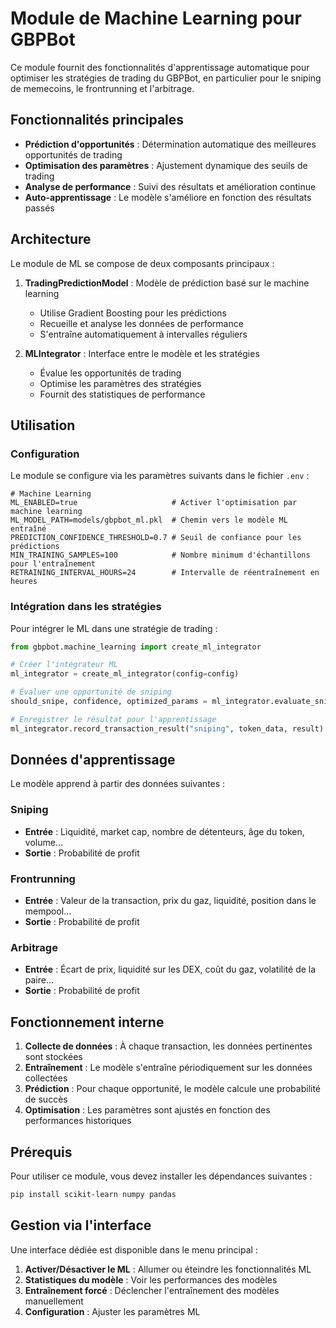 # Module de Machine Learning pour GBPBot

Ce module fournit des fonctionnalités d'apprentissage automatique pour optimiser les stratégies de trading du GBPBot, en particulier pour le sniping de memecoins, le frontrunning et l'arbitrage.

## Fonctionnalités principales

- **Prédiction d'opportunités** : Détermination automatique des meilleures opportunités de trading
- **Optimisation des paramètres** : Ajustement dynamique des seuils de trading
- **Analyse de performance** : Suivi des résultats et amélioration continue
- **Auto-apprentissage** : Le modèle s'améliore en fonction des résultats passés

## Architecture

Le module de ML se compose de deux composants principaux :

1. **TradingPredictionModel** : Modèle de prédiction basé sur le machine learning
   - Utilise Gradient Boosting pour les prédictions
   - Recueille et analyse les données de performance
   - S'entraîne automatiquement à intervalles réguliers

2. **MLIntegrator** : Interface entre le modèle et les stratégies
   - Évalue les opportunités de trading
   - Optimise les paramètres des stratégies
   - Fournit des statistiques de performance

## Utilisation

### Configuration

Le module se configure via les paramètres suivants dans le fichier `.env` :

```
# Machine Learning
ML_ENABLED=true                     # Activer l'optimisation par machine learning
ML_MODEL_PATH=models/gbpbot_ml.pkl  # Chemin vers le modèle ML entraîné
PREDICTION_CONFIDENCE_THRESHOLD=0.7 # Seuil de confiance pour les prédictions
MIN_TRAINING_SAMPLES=100            # Nombre minimum d'échantillons pour l'entraînement
RETRAINING_INTERVAL_HOURS=24        # Intervalle de réentraînement en heures
```

### Intégration dans les stratégies

Pour intégrer le ML dans une stratégie de trading :

```python
from gbpbot.machine_learning import create_ml_integrator

# Créer l'intégrateur ML
ml_integrator = create_ml_integrator(config=config)

# Évaluer une opportunité de sniping
should_snipe, confidence, optimized_params = ml_integrator.evaluate_sniping_opportunity(token_data)

# Enregistrer le résultat pour l'apprentissage
ml_integrator.record_transaction_result("sniping", token_data, result)
```

## Données d'apprentissage

Le modèle apprend à partir des données suivantes :

### Sniping
- **Entrée** : Liquidité, market cap, nombre de détenteurs, âge du token, volume...
- **Sortie** : Probabilité de profit

### Frontrunning
- **Entrée** : Valeur de la transaction, prix du gaz, liquidité, position dans le mempool...
- **Sortie** : Probabilité de profit

### Arbitrage
- **Entrée** : Écart de prix, liquidité sur les DEX, coût du gaz, volatilité de la paire...
- **Sortie** : Probabilité de profit

## Fonctionnement interne

1. **Collecte de données** : À chaque transaction, les données pertinentes sont stockées
2. **Entraînement** : Le modèle s'entraîne périodiquement sur les données collectées
3. **Prédiction** : Pour chaque opportunité, le modèle calcule une probabilité de succès
4. **Optimisation** : Les paramètres sont ajustés en fonction des performances historiques

## Prérequis

Pour utiliser ce module, vous devez installer les dépendances suivantes :

```bash
pip install scikit-learn numpy pandas
```

## Gestion via l'interface

Une interface dédiée est disponible dans le menu principal :

1. **Activer/Désactiver le ML** : Allumer ou éteindre les fonctionnalités ML
2. **Statistiques du modèle** : Voir les performances des modèles
3. **Entraînement forcé** : Déclencher l'entraînement des modèles manuellement
4. **Configuration** : Ajuster les paramètres ML 